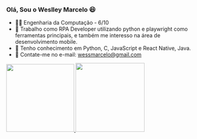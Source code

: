 ### Olá, Sou o Weslley Marcelo 😆

- 👨‍🎓 Engenharia da Computação - 6/10
- 🔭 Trabalho como RPA Developer utilizando python e playwright como ferramentas principais, e também me interesso na área de desenvolvimento mobile.
- 🌱 Tenho conhecimento em Python, C, JavaScript e React Native, Java.
- 📧 Contate-me no e-mail: wessmarcelo@gmail.com

<div>
  <a href="https://github.com/Uellei">
  <img height="180cm" src="https://github-readme-stats.vercel.app/api?username=uellei&show_icons=true&theme=dracula&include_all_commits=true&count_private-true">
  <img height="183cm" src="https://github-readme-stats.vercel.app/api/top-langs/?username=uellei&layout=compact&langs_count=16&theme=dracula">
</div>

